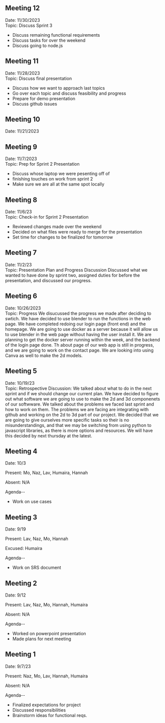 ## Meeting 12 
Date: 11/30/2023
<br>Topic: Discuss Sprint 3 
- Discuss remaining functional requirements
- Discuss tasks for over the weekend
- Discuss going to node.js 

## Meeting 11
Date: 11/28/2023
<br>Topic: Discuss final presentation
 - Discuss how we want to approach last topics
 - Go over each topic and discuss feasibility and progress
 - Prepare for demo presentation
 - Discuss github issues  

## Meeting 10
Date: 11/21/2023
<br>

## Meeting 9
Date: 11/7/2023
<br>Topic: Prep for Sprint 2 Presentation
 -  Discuss whose laptop we were pesenting off of
 -  finishing touches on work from sprint 2
 -  Make sure we are all at the same spot locally

## Meeting 8
Date: 11/6/23
<br>Topic: Check-in for Sprint 2 Presentation
 -  Reviewed changes made over the weekend
 -  Decided on what files were ready to merge for the presentation
 -  Set time for changes to be finalized for tomorrow

## Meeting 7
Date: 11/2/23
<br>Topic: Presentation Plan and Progress Discussion
Discussed what we wanted to have done by sprint two, assigned duties for before the presentation, and discussed our progress.

## Meeting 6
Date: 10/26/2023
<br>Topic: Progress
We disucussed the progress we made after deciding to swtich. We have decided to use blender to run the functions in the web page. We have completed redoing our login page (front end) and the homepage. We are going to use docker as a server because it will allow us to use blender in the web page without having the user install it. We are planning to get the docker server running within the week, and the backend of the login page done. Th about page of our web app is still in progress, and we are going to work on the contact page. We are looking into using Canva as well to make the 2d models.

## Meeting 5
Date: 10/19/23
<br>Topic: Retrospective 
Discussion: We talked about what to do in the next sprint and if we should change our current plan. We have decided to figure out what software we are going to use to make 
the 2d and 3d componenets of our softwware. We talked about the problems we faced last sprint and how to work on them. The problems we are facing are integrating with github and 
working on the 2d to 3d part of our project. We decided that we are going to give ourselves more specific tasks so their is no misunderstandings, and that we may be switching from using 
python to javascript libraries, as there is more options and resources. We will have this decided by next thursday at the latest. 

## Meeting 4
Date: 10/3

Present: Mo, Naz, Lav, Humaira, Hannah

Absent: N/A

Agenda--

- Work on use cases

## Meeting 3
Date: 9/19

Present: Lav, Naz, Mo, Hannah

Excused: Humaira

Agenda--

- Work on SRS document

## Meeting 2
Date: 9/12

Present: Lav, Naz, Mo, Hannah, Humaira

Absent: N/A

Agenda--

- Worked on powerpoint presentation
- Made plans for next meeting

## Meeting 1
Date: 9/7/23

Present: Naz, Mo, Lav, Hannah, Humaira

Absent: N/A

Agenda--

- Finalized expectations for project
- Discussed responsibilities
- Brainstorm ideas for functional reqs.
